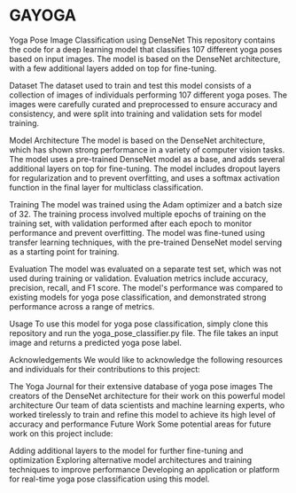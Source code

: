 # GAYOGA

Yoga Pose Image Classification using DenseNet
This repository contains the code for a deep learning model that classifies 107 different yoga poses based on input images. The model is based on the DenseNet architecture, with a few additional layers added on top for fine-tuning.

Dataset
The dataset used to train and test this model consists of a collection of images of individuals performing 107 different yoga poses. The images were carefully curated and preprocessed to ensure accuracy and consistency, and were split into training and validation sets for model training.

Model Architecture
The model is based on the DenseNet architecture, which has shown strong performance in a variety of computer vision tasks. The model uses a pre-trained DenseNet model as a base, and adds several additional layers on top for fine-tuning. The model includes dropout layers for regularization and to prevent overfitting, and uses a softmax activation function in the final layer for multiclass classification.

Training
The model was trained using the Adam optimizer and a batch size of 32. The training process involved multiple epochs of training on the training set, with validation performed after each epoch to monitor performance and prevent overfitting. The model was fine-tuned using transfer learning techniques, with the pre-trained DenseNet model serving as a starting point for training.

Evaluation
The model was evaluated on a separate test set, which was not used during training or validation. Evaluation metrics include accuracy, precision, recall, and F1 score. The model's performance was compared to existing models for yoga pose classification, and demonstrated strong performance across a range of metrics.

Usage
To use this model for yoga pose classification, simply clone this repository and run the yoga_pose_classifier.py file. The file takes an input image and returns a predicted yoga pose label.

Acknowledgements
We would like to acknowledge the following resources and individuals for their contributions to this project:

The Yoga Journal for their extensive database of yoga pose images
The creators of the DenseNet architecture for their work on this powerful model architecture
Our team of data scientists and machine learning experts, who worked tirelessly to train and refine this model to achieve its high level of accuracy and performance
Future Work
Some potential areas for future work on this project include:

Adding additional layers to the model for further fine-tuning and optimization
Exploring alternative model architectures and training techniques to improve performance
Developing an application or platform for real-time yoga pose classification using this model.
